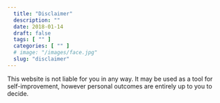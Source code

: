 ```yaml
---
  title: "Disclaimer"
  description: ""
  date: 2018-01-14
  draft: false
  tags: [ "" ]
  categories: [ "" ]
  # image: "/images/face.jpg"
  slug: "disclaimer"
---
```


This website is not liable for you in any way. It may be used as a tool for self-improvement, however personal outcomes are entirely up to you to decide.
